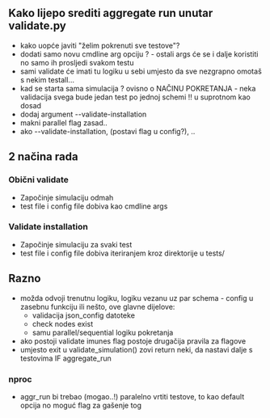 ## Kako lijepo srediti aggregate run unutar validate.py
 - kako uopće javiti "želim pokrenuti sve testove"?
 - dodati samo novu cmdline arg opciju ? - ostali args će se i dalje koristiti no samo ih prosljedi svakom testu
 - sami validate će imati tu logiku u sebi umjesto da sve nezgrapno omotaš s nekim testall...
 - kad se starta sama simulacija ? ovisno o NAČINU POKRETANJA - neka validacija svega bude jedan test po jednoj schemi !! u suprotnom kao dosad
 - dodaj argument --validate-installation
 - makni parallel flag zasad..
 - ako --validate-installation, (postavi flag u config?), ..

## 2 načina rada
### Obični validate
 - Započinje simulaciju odmah
 - test file i config file dobiva kao cmdline args
### Validate installation
 - Započinje simulaciju za svaki test
 - test file i config file dobiva iteriranjem kroz direktorije u tests/


## Razno
 - možda odvoji trenutnu logiku, logiku vezanu uz par schema - config u zasebnu funkciju ili nešto, ove glavne dijelove:
   - validacija json_config datoteke
   - check nodes exist
   - samu parallel/sequential logiku pokretanja
 - ako postoji validate imunes flag postoje drugačija pravila za flagove
 - umjesto exit u validate_simulation() zovi return neki, da nastavi dalje s testovima IF aggregate_run

### nproc
- aggr_run bi trebao (mogao..!) paralelno vrtiti testove, to kao default opcija no moguć flag za gašenje tog